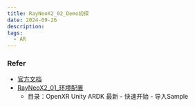 ```yaml
---
title: RayNeoX2_02_Demo初探
date: 2024-09-26
description: 
tags:
  - AR
---
```

### Refer
- [官方文档](https://open.rayneo.cn/#/docs/x2?name=)
- [RayNeoX2_01_环境配置](https://huangkexinspace.github.io/posts/xr_rayneo/rayneox2_01_%E7%8E%AF%E5%A2%83%E9%85%8D%E7%BD%AE/)
	- 目录：OpenXR Unity ARDK 最新 - 快速开始 - 导入Sample

